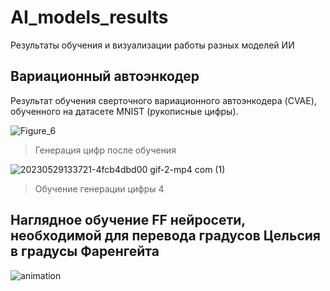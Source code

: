 # AI_models_results
Результаты обучения и визуализации работы разных моделей ИИ

## Вариационный автоэнкодер
Результат обучения сверточного вариационного автоэнкодера (CVAE), обученного на датасете MNIST (рукописные цифры).

![Figure_6](https://github.com/Ultrageopro1966/AI_models_results/assets/120571667/987ad585-0de9-4bf4-9ebb-7b7792ca2b10)
> Генерация цифр после обучения

![20230529133721-4fcb4dbd00 gif-2-mp4 com  (1)](https://github.com/Ultrageopro1966/AI_models_results/assets/120571667/5fa4b720-9180-49c1-933d-6dd2ec810e6a)
> Обучение генерации цифры 4


## Наглядное обучение FF нейросети, необходимой для перевода градусов Цельсия в градусы Фаренгейта
![animation](https://github.com/Ultrageopro1966/AI_models_results/assets/120571667/39f9b996-aea7-4c5d-ac06-2b492b875cae)
